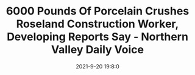 ---
"title": "6000 Pounds Of Porcelain Crushes Roseland Construction Worker, Developing Reports Say - Northern Valley Daily Voice"
"date": "2021-9-20 19:8:0"
"feed_name": "GOOGLENEWSCONSTRUCTION"
"feed_website": "https://news.google.com/search?q=construction%2Bincident&hl=en-US&gl=US&ceid=US:en"
"feed_rss": "https://news.google.com/rss/search?q=construction%2Bincident&hl=en-US&gl=US&ceid=US:en"
"link": "https://dailyvoice.com/new-jersey/northernvalley/police-fire/6000-pounds-of-porcelain-crushes-roseland-construction-worker-developing-reports-say/816613/"
"file": "_posts/2021-1-1-8d10d4c04147c80ae597b9173407efc348fa97b0.md"
"accident": "1"
"drilling": "0"
"dead": "0"
"injured": "1"
"where": "construction site"
---
